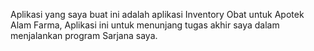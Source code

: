 Aplikasi yang saya buat ini adalah aplikasi Inventory Obat untuk Apotek Alam Farma, Aplikasi ini untuk menunjang tugas akhir saya dalam menjalankan program Sarjana saya.
